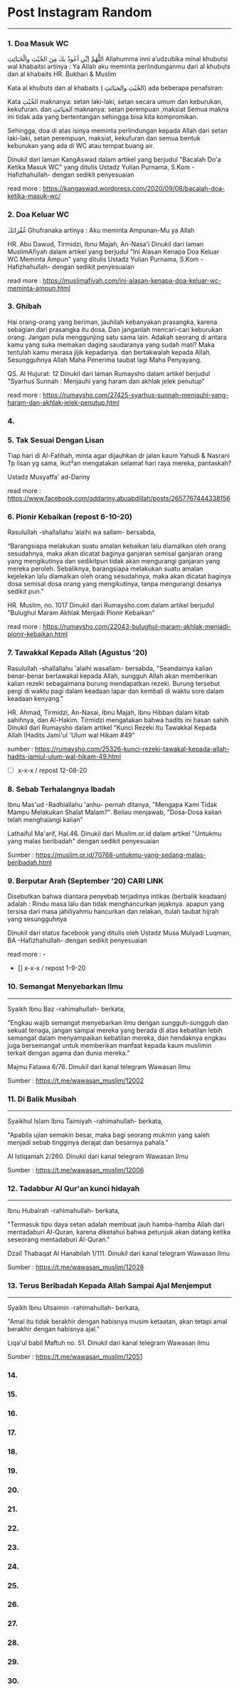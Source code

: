 # Post Instagram Random

___ 

### 1. Doa Masuk WC

اللَّهُمَّ إنِّي أعُوذُ بكَ مِنَ الخُبْثِ والْخَبَائِثِ
Allahumma inni a’udzubika minal khubutsi wal khabaitsi
artinya : Ya Allah aku meminta perlindunganmu dari al khubuts dan al khabaits
HR. Bukhari & Muslim

Kata al khubuts dan al khabaits ( الخُبُثِ والخبَائثِ) ada beberapa penafsiran:

Kata الخُبُثِ maknanya: setan laki-laki, setan secara umum dan keburukan, kekufuran.
dan الخبَائثِ maknanya: setan perempuan ,maksiat
Semua makna ini tidak ada yang bertentangan sehingga bisa kita kompromikan.

Sehingga, doa di atas isinya meminta perlindungan kepada Allah dari setan laki-laki, setan perempuan, maksiat, kekufuran dan semua bentuk keburukan yang ada di WC atau tempat buang air.

Dinukil dari laman KangAswad dalam artikel yang berjudul "Bacalah Do'a Ketika Masuk WC"
yang ditulis Ustadz Yulian Purnama, S.Kom -Hafizhahullah- dengan sedikit penyesuaian

read more : https://kangaswad.wordpress.com/2020/09/08/bacalah-doa-ketika-masuk-wc/

### 2. Doa Keluar WC

غُفْرَانَكَ
Ghufranaka
artinya : Aku meminta Ampunan-Mu ya Allah

HR. Abu Dawud, Tirmidzi, Ibnu Majah, An-Nasa'i
Dinukil dari laman MuslimAfiyah dalam artikel yang berjudul "Ini Alasan Kenapa Doa Keluar WC Meminta Ampun"
yang ditulis Ustadz Yulian Purnama, S.Kom -Hafizhahullah- dengan sedikit penyesuaian

read more : https://muslimafiyah.com/ini-alasan-kenapa-doa-keluar-wc-meminta-ampun.html

### 3. Ghibah

Hai orang-orang yang beriman, jauhilah kebanyakan prasangka, karena sebagian dari prasangka itu dosa. Dan janganlah mencari-cari keburukan orang. Jangan pula menggunjing satu sama lain. Adakah seorang di antara kamu yang suka memakan daging saudaranya yang sudah mati? Maka tentulah kamu merasa jijik kepadanya. dan bertakwalah kepada Allah. Sesungguhnya Allah Maha Penerima taubat lagi Maha Penyayang.

QS. Al Hujurat: 12
Dinukil dari laman Rumaysho dalam artikel berjudul "Syarhus Sunnah : Menjauhi yang haram dan akhlak jelek penutup"

read more : https://rumaysho.com/27425-syarhus-sunnah-menjauhi-yang-haram-dan-akhlak-jelek-penutup.html

### 4. 

### 5. Tak Sesuai Dengan Lisan

Tiap hari di Al-Fatihah, minta agar dijauhkan dr jalan kaum Yahudi & Nasrani
Tp lisan yg sama, ikut²an mengatakan selamat hari raya mereka, pantaskah?

Ustadz Musyaffa' ad-Dariny

read more : https://www.facebook.com/addariny.abuabdillah/posts/2657767444338156

### 6. Pionir Kebaikan (repost 6-10-20)

Rasulullah -shallallahu ’alaihi wa sallam- bersabda,

“Barangsiapa melakukan suatu amalan kebaikan lalu diamalkan oleh orang sesudahnya, maka akan dicatat baginya ganjaran semisal ganjaran orang yang mengikutinya dan sedikitpun tidak akan mengurangi ganjaran yang mereka peroleh. Sebaliknya, barangsiapa melakukan suatu amalan kejelekan lalu diamalkan oleh orang sesudahnya, maka akan dicatat baginya dosa semisal dosa orang yang mengikutinya, tanpa mengurangi dosanya sedikit pun.”

HR. Muslim, no. 1017
Dinukil dari Rumaysho.com dalam artikel berjudul "Bulughul Maram Akhlak Menjadi Pionir Kebaikan"

read more : https://rumaysho.com/22043-bulughul-maram-akhlak-menjadi-pionir-kebaikan.html

### 7. Tawakkal Kepada Allah (Agustus '20)

Rasulullah -shallallahu 'alaihi wasallam- bersabda,
"Seandainya kalian benar-benar bertawakal kepada Allah, sungguh Allah akan memberikan kalian rezeki sebagaimana burung mendapatkan rezeki. Burung tersebut pergi di waktu pagi dalam keadaan lapar dan kembali di waktu sore dalam keadaan kenyang."

HR. Ahmad, Tirmidzi, An-Nasai, Ibnu Majah, Ibnu Hibban dalam kitab sahihnya, dan Al-Hakim. Tirmidzi mengatakan bahwa hadits ini hasan sahih
Dinukil dari Rumaysho dalam artikel "Kunci Rezeki Itu Tawakkal Kepada Allah (Hadits Jami'ul 'Ulum wal Hikam #49"

sumber : https://rumaysho.com/25326-kunci-rezeki-tawakal-kepada-allah-hadits-jamiul-ulum-wal-hikam-49.html

- [ ] x-x-x / repost 12-08-20

### 8. Sebab Terhalangnya Ibadah

Ibnu Mas'ud -Radhiallahu 'anhu- pernah ditanya,
"Mengapa Kami Tidak Mampu Melakukan Shalat Malam?".
Beliau menjawab,
"Dosa-Dosa kalian telah menghalangi kalian"

Lathaiful Ma'arif, Hal.46. 
Dinukil dari Muslim.or.id dalam artikel "Untukmu yang malas beribadah" dengan sedikit penyesuaian

Sumber : https://muslim.or.id/70768-untukmu-yang-sedang-malas-beribadah.html
### 9. Berputar Arah (September '20) CARI LINK

Disebutkan bahwa diantara penyebab terjadinya intikas (berbalik keadaan) adalah :
Rindu masa lalu dan tidak menghancurkan jejaknya. apapun yang tersisa dari masa jahiliyahmu hancurkan dan relakan, itulah taubat hijrah yang sesungguhnya

Dinukil dari status facebook yang ditulis oleh Ustadz Musa Mulyadi Luqman, BA -Hafizhahullah-
dengan sedikit penyesuaian

read more : -

- [] x-x-x / repost 1-9-20
### 10. Semangat Menyebarkan Ilmu
___
Syaikh Ibnu Baz -rahimahullah- berkata,

"Engkau wajib semangat menyebarkan ilmu dengan sungguh-sungguh dan sekuat tenaga, jangan sampai mereka yang berada di atas kebatilan lebih semangat dalam menyampaikan kebatilan mereka, dan hendaknya engkau juga bersemangat untuk memberikan manfaat kepada kaum muslimin terkait dengan agama dan dunia mereka."

Majmu Fatawa 6/76.
Dinukil dari kanal telegram Wawasan Ilmu

Sumber : https://t.me/wawasan_muslim/12002
### 11. Di Balik Musibah
___
Syaikhul Islam Ibnu Taimiyah -rahimahullah- berkata,

"Apabila ujian semakin besar, maka bagi seorang mukmin yang saleh menjadi sebab tingginya derajat dan besarnya pahala."

Al Istiqamah 2/260.
Dinukil dari kanal telegram Wawasan Ilmu

Sumber : https://t.me/wawasan_muslim/12006
### 12. Tadabbur Al Qur'an kunci hidayah
___
Ibnu Hubairah -rahimahullah- berkata,

"Termasuk tipu daya setan adalah membuat jauh hamba-hamba Allah dari mentadaburi Al-Quran, karena diketahui bahwa petunjuk akan datang ketika seseorang mentadaburi Al-Quran."

Dzail Thabaqat Al Hanabilah 1/111.
Dinukil dari kanal telegram Wawasan Ilmu

Sumber : https://t.me/wawasan_muslim/12028
### 13. Terus Beribadah Kepada Allah Sampai Ajal Menjemput
___
Syaikh Ibnu Utsaimin -rahimahullah- berkata,

"Amal itu tidak berakhir dengan habisnya musim ketaatan, akan tetapi amal berakhir dengan habisnya ajal."

Liqa'ul babil Maftuh no. 51.
Dinukil dari kanal telegram Wawasan Ilmu

Sumber : https://t.me/wawasan_muslim/12051
### 14. 
### 15. 
### 16. 
### 17. 
### 18. 
### 19. 
### 20.
### 21.
### 22.
### 23.
### 24.
### 25.
### 26.
### 27.
### 28.
### 29.
### 30.  